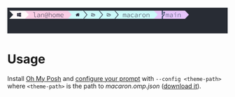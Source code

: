 ![](<./preview.png>)

# Usage

Install [Oh My Posh][omp] and [configure your prompt][cfg] with `--config <theme-path>` where `<theme-path>` is the path to *macaron.omp.json* ([download it][dl]).

[omp]: <https://ohmyposh.dev/docs/>
[cfg]: <https://ohmyposh.dev/docs/installation/customize#config-syntax>
[dl]: <https://github.com/lanlytt/macaron/releases/download/0.1.0/macaron.omp.json>
